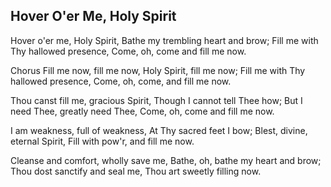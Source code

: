 ## Hover O'er Me, Holy Spirit

Hover o'er me, Holy Spirit,
Bathe my trembling heart and brow;
Fill me with Thy hallowed presence,
Come, oh, come and fill me now. 

Chorus
Fill me now, fill me now,
Holy Spirit, fill me now;
Fill me with Thy hallowed presence,
Come, oh, come, and fill me now. 

Thou canst fill me, gracious Spirit,
Though I cannot tell Thee how;
But I need Thee, greatly need Thee,
Come, oh, come and fill me now.

I am weakness, full of weakness,
At Thy sacred feet I bow;
Blest, divine, eternal Spirit,
Fill with pow'r, and fill me now.

Cleanse and comfort, wholly save me,
Bathe, oh, bathe my heart and brow;
Thou dost sanctify and seal me,
Thou art sweetly filling now.